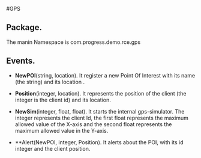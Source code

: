 #GPS

## Package.
The manin Namespace is com.progress.demo.rce.gps

## Events.

* **NewPOI**(string, location). It register a new Point Of Interest with its name (the string) and its location .

* **Position**(integer, location). It represents the position of the client (the integer is the client id) and its location.

* **NewSim**(integer, float, float). It starts the internal gps-simulator. The integer represents the client Id, the first float represents the maximum allowed value of the X-axis and the second float represents the maximum allowed value in the Y-axis.

* **Alert(NewPOI, integer, Position). It alerts about the POI, with its id integer and the client position.


